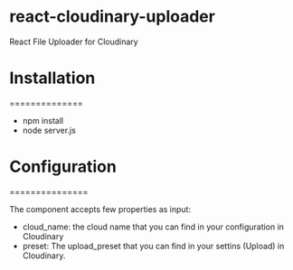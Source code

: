 # react-cloudinary-uploader
React File Uploader for Cloudinary

# Installation
==============

* npm install
* node server.js

# Configuration
===============

The component accepts few properties as input:

* cloud_name: the cloud name that you can find in your configuration in Cloudinary
* preset: The upload_preset that you can find in your settins (Upload) in Cloudinary.


